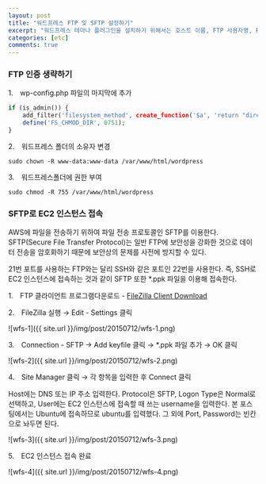 ```yaml
---
layout: post
title: "워드프레스 FTP 및 SFTP 설정하기"
excerpt: "워드프레스 테마나 플러그인을 설치하기 위해서는 호스트 이름, FTP 사용자명, FTP 비밀번호를 입력해야 한다. 매번 FTP 정보를 입력하기 귀찮기 때문에 인증을 생략하도록 설정한다."
categories: [etc]
comments: true
---
```


### FTP 인증 생략하기

1.　wp-config.php 파일의 마지막에 추가  

```php
if (is_admin()) {
    add_filter('filesystem_method', create_function('$a', 'return "direct";'));
    define('FS_CHMOD_DIR', 0751);  
}
```

2.　워드프레스 폴더의 소유자 변경  

```
sudo chown -R www-data:www-data /var/www/html/wordpress
```

3.　워드프레스폴더에 권한 부여  

```
sudo chmod -R 755 /var/www/html/wordpress
```


### SFTP로 EC2 인스턴스 접속

AWS에 파일을 전송하기 위하여 파일 전송 프로토콜인 SFTP를 이용한다. SFTP(Secure File Transfer Protocol)는 일반 FTP에 보안성을 강화한 것으로 데이터 전송을 암호화하기 때문에 보안상의 문제를 사전에 방지할 수 있다.

21번 포트를 사용하는 FTP와는 달리 SSH와 같은 포트인 22번을 사용한다. 즉, SSH로 EC2 인스턴스에 접속하는 것과 같이 SFTP 또한 *.ppk 파일을 이용해 접속한다.

1.　FTP 클라이언트 프로그램다운로드 - [FileZilla Client Download](https://filezilla-project.org/download.php?type=client)

2.　FileZilla 실행 → Edit - Settings 클릭

![wfs-1]({{ site.url }}/img/post/20150712/wfs-1.png)

3.　Connection - SFTP → Add keyfile 클릭 → *.ppk 파일 추가 → OK 클릭

![wfs-2]({{ site.url }}/img/post/20150712/wfs-2.png)

4.　Site Manager 클릭 → 각 항목을 입력한 후 Connect 클릭

Host에는 DNS 또는 IP 주소 입력한다. Protocol은 SFTP, Logon Type은 Normal로 선택하고, User에는 EC2 인스턴스에 접속할 때 쓰는 username을 입력한다. 본 포스팅에서는 Ubuntu에 접속하므로 ubuntu를 입력했다. 그 외에 Port, Password는 빈칸으로 놔두면 된다.

![wfs-3]({{ site.url }}/img/post/20150712/wfs-3.png)

5.　EC2 인스턴스 접속 완료

![wfs-4]({{ site.url }}/img/post/20150712/wfs-4.png)
